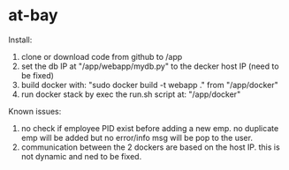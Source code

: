 # at-bay

Install:
1. clone or download code from github to /app
2. set the db IP at "/app/webapp/mydb.py" to the decker host IP (need to be fixed)
3. build docker with: "sudo docker build -t webapp ." from "/app/docker"
4. run docker stack by exec the run.sh script at: "/app/docker"


Known issues:
1. no check if employee PID exist before adding a new emp. no duplicate emp will be added but no error/info msg will be pop to the user.
2. communication between the 2 dockers are based on the host IP. this is not dynamic and ned to be fixed.